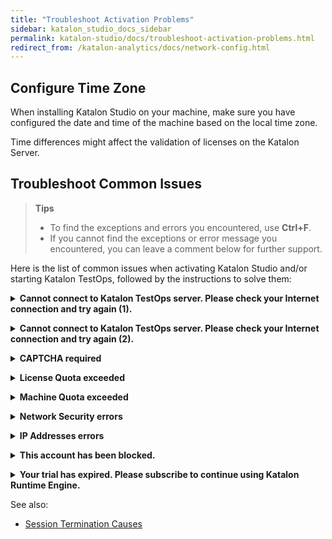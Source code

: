 ```yaml
---
title: "Troubleshoot Activation Problems"
sidebar: katalon_studio_docs_sidebar
permalink: katalon-studio/docs/troubleshoot-activation-problems.html
redirect_from: /katalon-analytics/docs/network-config.html
---
```


## Configure Time Zone

When installing Katalon Studio on your machine, make sure you have configured the date and time of the machine based on the local time zone.

Time differences might affect the validation of licenses on the Katalon Server.

## Troubleshoot Common Issues

> **Tips**
>
> * To find the exceptions and errors you encountered, use **Ctrl+F**.
> * If you cannot find the exceptions or error message you encountered, you can leave a comment below for further support.

Here is the list of common issues when activating Katalon Studio and/or starting Katalon TestOps, followed by the instructions to solve them:

**<details><summary>Cannot connect to Katalon TestOps server. Please check your Internet connection and try again (1).</summary>**

Double-check your Internet connection first.

If you still encounter this error after double-checking, replace the auto-filled Server URL with [https://testops.katalon.io](https://testops.katalon.io).

</details>

**<details><summary>Cannot connect to Katalon TestOps server. Please check your Internet connection and try again (2).</summary>**

This error message means that the application has failed to communicate with Katalon Server for activation.

Check your Internet connection and try again.

If you are behind a **Proxy Server**, configure proxy authentication first and then activate Katalon Studio again. See: [Configure Proxy for Authentication](https://docs.katalon.com/katalon-studio/docs/configure-proxy.html).

</details>

**<details><summary>CAPTCHA required</summary>**

CAPTCHA is required when you enter incorrect passwords multiple times.

Log into [Katalon TestOps](https://testops.katalon.io) using that account and enter the captcha.

You can now activate Katalon Studio.

</details>

**<details><summary>License Quota exceeded</summary>**

This exception means that the number of licenses in use exceeds the total number of licenses available to your Organization.

This may cause [session termination](https://docs.katalon.com/katalon-studio/docs/session-termination.html).

To ensure business continuity, we recommend you subscribe to more licenses.

</details>

**<details><summary>Machine Quota exceeded</summary>**

If the number of machines on which you're using Katalon Studio exceeds the number of licenses that you purchased, you have two options:

* Subscribe to more licenses to cover more machines and execution sessions. See [Upgrade Subscriptions](https://docs.katalon.com/katalon-studio/docs/upgrade-subs.html).
* Remove the machines. See [Revoke and transfer a license](https://docs.katalon.com/katalon-studio/docs/license-management.html#revoke#a#license).

</details>

**<details><summary>Network Security errors</summary>**

For Enterprise users with a private network, you may encounter a situation where you fail to execute test scripts, integrate Katalon Studio, and/or access Katalon TestOps, due to the network security error.

Contact your IT team to whitelist the following domains:

* store.katalon.com
* update.katalon.com
* analytics.katalon.com
* testops.katalon.io
* admin.katalon.com
* katalon-test.s3-accelerate.amazonaws.com (used for uploading reports to [Katalon TestOps](https://testops.katalon.io))

</details>

**<details><summary>IP Addresses errors</summary>**

For Katalon TestOps's network configuration, you may encounter a problem when you integrate with an On-Premises development system such as Jira Server or Azure DevOps Server.

Contact your IT team to whitelist the following IP addresses:

* 52.45.203.41

* 52.203.34.201

* 35.172.81.5

</details>

**<details><summary>This account has been blocked.</summary>**

This error message indicates that your Katalon account has been registered but not yet verified.

Follow these steps to unblock your Katalon account:

1. Sign in [Katalon website](https://www.katalon.com/).
2. Go to [My Account](https://www.katalon.com/account/).

   <img src="https://github.com/katalon-studio/docs-images/raw/master/katalon-studio/docs/troubleshoot-activation-problems/my-account.png" width=1204>
   
3. Click **Verify Now** and follow the instructions.

   <img src="https://github.com/katalon-studio/docs-images/raw/master/katalon-studio/docs/troubleshoot-activation-problems/guide.png" width=602>

After verifying your account, open Katalon Studio and reactivate it.

> If activation still fails, wait for another 5 minutes and try again.

</details>

**<details><summary>Your trial has expired. Please subscribe to continue using Katalon Runtime Engine.</summary>**

A valid business email or personal email is eligible for a 30-day trial of Katalon Studio Enterprise and Katalon Runtime Engine. The trial license is a floating license.

When your trial period expires, you must subscribe to each product to continue using it.

Currently, the free license for Katalon Runtime Engine is not available.

If your Enterprise has purchased Katalon licenses but you are not able to use them, check if you have permissions to use the licenses. See [Grant Katalon Licenses](https://docs.katalon.com/katalon-studio/docs/use-online-license.html).

</details>

See also:

* [Session Termination Causes](https://docs.katalon.com/katalon-studio/docs/session-termination.html)
